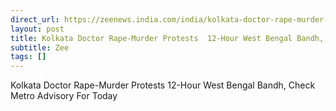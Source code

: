 ```yaml
---
direct_url: https://zeenews.india.com/india/kolkata-doctor-rape-murder-protests-12-hour-west-bengal-bandh-check-kolkata-metro-advisory-for-today-2778619.html
layout: post
title: Kolkata Doctor Rape-Murder Protests  12-Hour West Bengal Bandh, Check Metro Advisory For Today
subtitle: Zee
tags: []
---
```


Kolkata Doctor Rape-Murder Protests  12-Hour West Bengal Bandh, Check Metro Advisory For Today
